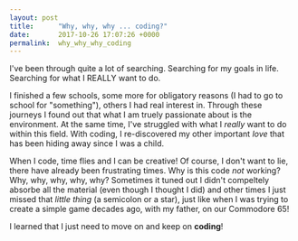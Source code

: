 ```yaml
---
layout: post
title:      "Why, why, why ... coding?"
date:       2017-10-26 17:07:26 +0000
permalink:  why_why_why_coding
---
```




I've been through quite a lot of searching. Searching for my goals in life. Searching for what I REALLY want to do. 

I finished a few schools, some more for obligatory reasons (I had to go to school for "something"), others I had real interest in. Through these journeys I found out that what I am truely passionate about is the environment. At the same time, I've struggled with what I *really* want to do within this field. With coding, I re-discovered my other important *love* that has been hiding away since I was a child. 

When I code, time flies and I can be creative! Of course, I don't want to lie, there have already been frustrating times. Why is this code *not* working? Why, why, why, why, why? Sometimes it tuned out I didn't compeltely absorbe all the material (even though I thought I did) and other times I just missed that *little thing* (a semicolon or a star), just like when I was trying to create a simple game decades ago, with my father, on our Commodore 65! 

I learned that I just need to move on and keep on **coding**!





 
